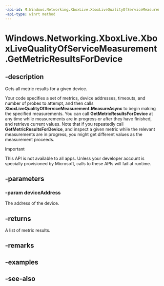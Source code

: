 ```yaml
---
-api-id: M:Windows.Networking.XboxLive.XboxLiveQualityOfServiceMeasurement.GetMetricResultsForDevice(Windows.Networking.XboxLive.XboxLiveDeviceAddress)
-api-type: winrt method
---
```


<!-- Method syntax
public Windows.Foundation.Collections.IVectorView<Windows.Networking.XboxLive.XboxLiveQualityOfServiceMetricResult> GetMetricResultsForDevice(Windows.Networking.XboxLive.XboxLiveDeviceAddress deviceAddress)
-->

# Windows.Networking.XboxLive.XboxLiveQualityOfServiceMeasurement.GetMetricResultsForDevice

## -description

Gets all metric results for a given device.

Your code specifies a set of metrics, device addresses, timeouts, and number of probes to attempt, and then calls **XboxLiveQualityOfServiceMeasurement.MeasureAsync** to begin making the specified measurements. You can call **GetMetricResultsForDevice** at any time while measurements are in progress or after they have finished, and retrieve current values. Note that if you repeatedly call **GetMetricResultsForDevice**, and inspect a given metric while the relevant measurements are in progress, you might get different values as the measurement proceeds.

> [!IMPORTANT]
> This API is not available to all apps. Unless your developer account is specially provisioned by Microsoft, calls to these APIs will fail at runtime.

## -parameters

### -param deviceAddress

The address of the device.

## -returns

A list of metric results.

## -remarks

## -examples

## -see-also
